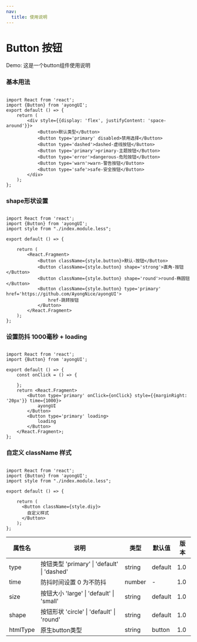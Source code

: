 ```yaml
---
nav:
  title: 使用说明
---
```


# Button 按钮


Demo:
这是一个button组件使用说明

### 基本用法

```tsx

import React from 'react';
import {Button} from 'ayongUI';
export default () => {
    return (
        <div style={{display: 'flex', justifyContent: 'space-around'}}>
            <Button>默认类型</Button>
            <Button type='primary' disabled>禁用选择</Button>
            <Button type='dashed'>dashed-虚线按钮</Button>
            <Button type='primary'>primary-主题按钮</Button>
            <Button type='error'>dangerous-危险按钮</Button>
            <Button type='warn'>warn-警告按钮</Button>
            <Button type='safe'>safe-安全按钮</Button>
        </div>
    );
};
```


### shape形状设置

```tsx

import React from 'react';
import {Button} from 'ayongUI';
import style from "./index.module.less";

export default () => {
 
    return (
        <React.Fragment>
            <Button className={style.button}>默认-按钮</Button>
            <Button className={style.button} shape='strong'>直角-按钮</Button>
            <Button className={style.button} shape='round'>round-椭圆钮</Button>
            <Button className={style.button} type='primary' href='https://github.com/AyongNice/ayongUI'>
                href-跳转按钮
            </Button>
        </React.Fragment>
    );
};
```
### 设置防抖 1000毫秒 + loading


```tsx 

import React from 'react';
import {Button} from 'ayongUI';

export default () => {
    const onClick = () => {

    };
    return <React.Fragment>
        <Button type='primary' onClick={onClick} style={{marginRight: '20px'}} time={1000}>
            ayongUI
        </Button>
        <Button type='primary' loading>
            loading
        </Button>
    </React.Fragment>;
};
```

### 自定义 className 样式

```tsx

import React from 'react';
import {Button} from 'ayongUI';
import style from "./index.module.less";

export default () => {
 
    return (
      <Button className={style.diy}>
        自定义样式
      </Button>
    );
};
```



| 属性名   | 说明                                        | 类型   | 默认值  | 版本 |
| -------- | ------------------------------------------- | ------ | ------- | ---- |
| type     | 按钮类型 'primary' \| 'default' \| 'dashed' | string | default | 1.0  |
| time     | 防抖时间设置 0 为不防抖                     | number | -       | 1.0  |
| size     | 按钮大小 'large' \| 'default' \| 'small'    | string | default | 1.0  |
| shape    | 按钮形状 'circle' \| 'default' \| 'round'   | string | default | 1.0  |
| htmlType | 原生button类型                              | string | button  | 1.0  |

